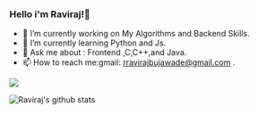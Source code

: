### Hello  i'm Raviraj!👋

- 🔭 I’m currently working on My Algorithms and Backend Skills.
- 🌱 I’m currently learning Python and Js.
- 💬 Ask me about : Frontend ,C,C++,and Java.
- 📫 How to reach me:gmail: rravirajbujawade@gmail.com .

![](https://komarev.com/ghpvc/?username=Raviraj39&color=dc143c)


![Raviraj's github stats](https://github-readme-stats.vercel.app/api?username=Raviraj39&theme=great-gatsby&show_icons=true)   
